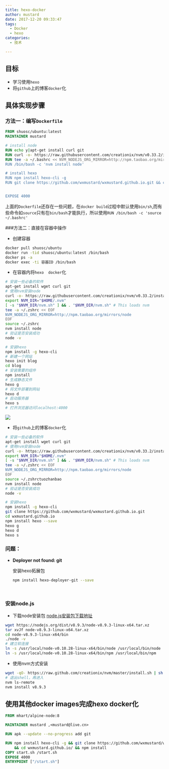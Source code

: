 ```yaml
---
title: hexo-docker
author: mustard
date: 2017-12-20 09:33:47
tags:
  - Docker
  - hexo
categories:
  - 技术

---
```


## 目标

- 学习使用`hexo`
- 将`github`上的博客`docker`化

## 具体实现步骤

### 方法一：编写`Dockerfile`

```dockerfile
FROM shuosc/ubuntu:latest
MAINTAINER mustard

# install node 
RUN echo y|apt-get install curl git 
RUN curl -o- https://raw.githubusercontent.com/creationix/nvm/v0.33.2/install.sh | bash && export NVM_DIR="$HOME/.nvm" && [ -s "$NVM_DIR/nvm.sh" ] && . "$NVM_DIR/nvm.sh" 
RUN tee -a ~/.bashrc << NVM_NODEJS_ORG_MIRROR=http://npm.taobao.org/mirrors/node && tee -a ~/.bashrc << NVM_DIR="$HOME/.nvm" && /bin/bash -c 'source ~/.bashrc' && cat /root/.bashrc
RUN /bin/bash -c 'nvm install node'

# install hexo
RUN npm install hexo-cli -g
RUN git clone https://github.com/wxmustard/wxmustard.github.io.git && cd wxmustard.github.io && npm install hexo --save && hexo d && hexo s


EXPOSE 4000
```

上面的`Dockerfile`还存在一些问题，在`docker build`过程中默认使用`bin/sh`,而有些命令如`source`只有在`bin/bash`才能执行，所以使用`RUN /bin/bash -c 'source ~/.bashrc' `

###方法二：直接在容器中操作

- 创建容器

```bash
docker pull shuosc/ubuntu
docker run -tid shuosc/ubuntu:latest /bin/bash
docker ps -a
docker exec -ti 容器ID /bin/bash
```

- 在容器内将`hexo  docker`化

```bash
# 安装一些必备的软件
apt-get install wget curl git 
# 使用nvm安装node
curl -o- https://raw.githubusercontent.com/creationix/nvm/v0.33.2/install.sh | bash
export NVM_DIR="$HOME/.nvm"
[ -s "$NVM_DIR/nvm.sh" ] && . "$NVM_DIR/nvm.sh" # This loads nvm
tee -a ~/.zshrc << EOF
NVM_NODEJS_ORG_MIRROR=http://npm.taobao.org/mirrors/node
EOF
source ~/.zshrc
nvm install node
# 验证是否安装成功
node -v

# 安装hexo
npm install -g hexo-cli
# 新建一个网站
hexo init blog
cd blog
# 安装需要的组件
npm install
# 生成静态文件
hexo g
# 将文件部署到网站
hexo d
# 启动服务器
hexo s
# 打开浏览器访问localhost:4000
```

![](https://vgy.me/YLqxjz.png)

- 将`github`上的博客`docker`化

```bash
# 安装一些必备的软件
apt-get install wget curl git 
# 使用nvm安装node
curl -o- https://raw.githubusercontent.com/creationix/nvm/v0.33.2/install.sh | bash
export NVM_DIR="$HOME/.nvm"
[ -s "$NVM_DIR/nvm.sh" ] && . "$NVM_DIR/nvm.sh" # This loads nvm
tee -a ~/.zshrc << EOF
NVM_NODEJS_ORG_MIRROR=http://npm.taobao.org/mirrors/node
EOF
source ~/.zshrctuozhanbao
nvm install node
# 验证是否安装成功
node -v

# 安装hexo
npm install -g hexo-cli
git clone https://github.com/wxmustard/wxmustard.github.io.git
cd wxmustard.github.io 
npm install hexo --save 
hexo g
hexo d 
hexo s
```



### 问题：

- **Deployer not found: git** 

  安装hexo拓展包

  ```bash
  npm install hexo-deployer-git --save
  ```

  ​

### 安装node.js

- 下载node安装包 [node.js安装包下载地址](https://nodejs.org/dist/v8.9.3/node-v8.9.3-linux-x64.tar.xz)

```bash
wget https://nodejs.org/dist/v8.9.3/node-v8.9.3-linux-x64.tar.xz
tar xvJf node-v8.9.3-linux-x64.tar.xz
cd node-v8.9.3-linux-x64/bin
./node -v
# 建立软连接
ln -s /usr/local/node-v0.10.28-linux-x64/bin/node /usr/local/bin/node
ln -s /usr/local/node-v0.10.28-linux-x64/bin/npm /usr/local/bin/npm
```

- 使用nvm方式安装

```bash
wget -qO- https://raw.github.com/creationix/nvm/master/install.sh | sh
# 退出shell，再进入
nvm ls-remote 
nvm install v8.9.3
```



## 使用其他docker images完成hexo docker化

```dockerfile
FROM mhart/alpine-node:8

MAINTAINER mustard ,<mustard@live.cn>

RUN apk --update --no-progress add git 

RUN npm install hexo-cli -g && git clone https://github.com/wxmustard/wxmustard.github.io.git \
    && cd wxmustard.github.io/ && npm install 
COPY start.sh /start.sh
EXPOSE 4000
ENTRYPOINT ["/start.sh"]
```

